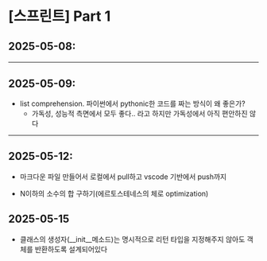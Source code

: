# [스프린트] Part 1 

## 2025-05-08:
#### 
---
## 2025-05-09:
- list comprehension. 파이썬에서 pythonic한 코드를 짜는 방식이 왜 좋은가?
   - 가독성, 성능적 측면에서 모두 좋다.. 라고 하지만 가독성에서 아직 편안하진 않다
---
## 2025-05-12: 
- 마크다운 파일 만들어서 로컬에서 pull하고 vscode 기반에서 push까지

- N이하의 소수의 합 구하기(에르토스테네스의 체로 optimization)



## 2025-05-15
- 클래스의 생성자(__init__메소드)는 명시적으로 리턴 타입을 지정해주지 않아도 객체를 반환하도록 설계되어있다
